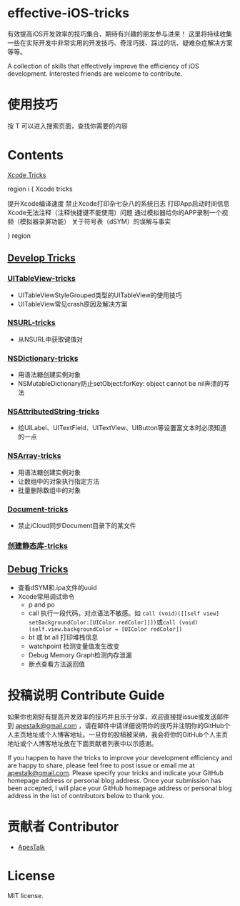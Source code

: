 # effective-iOS-tricks

有效提高iOS开发效率的技巧集合，期待有兴趣的朋友参与进来！
这里将持续收集一些在实际开发中非常实用的开发技巧、奇淫巧技、踩过的坑、疑难杂症解决方案等等。


A collection of skills that effectively improve the efficiency of iOS development. Interested friends are welcome to contribute.


# 使用技巧

按 T 可以进入搜索页面，查找你需要的内容


# Contents

[Xcode Tricks](https://github.com/ApesTalk/effective-iOS-tricks/blob/master/Xcode%20Tricks/Tricks/Xcode-config-and-tricks.md)

region i { Xcode tricks

  提升Xcode编译速度
  禁止Xcode打印杂七杂八的系统日志
  打印App启动时间信息
  Xcode无法注释（注释快捷键不能使用）问题
  通过模拟器给你的APP录制一个视频（模拟器录屏功能）
  关于符号表（dSYM）的误解与事实
  
} region





## [Develop Tricks](https://github.com/ApesTalk/effective-iOS-tricks/blob/master/Develop%20Tricks/Tricks)

### [UITableView-tricks](https://github.com/ApesTalk/effective-iOS-tricks/blob/master/Develop%20Tricks/Tricks/UITableView-tricks.md)

- UITableViewStyleGrouped类型的UITableView的使用技巧
- UITableView常见crash原因及解决方案

### [NSURL-tricks](https://github.com/ApesTalk/effective-iOS-tricks/blob/master/Develop%20Tricks/Tricks/NSURL-tricks.md)

- 从NSURL中获取键值对

### [NSDictionary-tricks](https://github.com/ApesTalk/effective-iOS-tricks/blob/master/Develop%20Tricks/Tricks/NSDictionary-tricks.md)

- 用语法糖创建实例对象
- NSMutableDictionary防止setObject:forKey: object cannot be nil奔溃的写法

###  [NSAttributedString-tricks](https://github.com/ApesTalk/effective-iOS-tricks/blob/master/Develop%20Tricks/Tricks/NSAttributedString-tricks.md)

- 给UILabel、UITextField、UITextView、UIButton等设置富文本时必须知道的一点

### [NSArray-tricks](https://github.com/ApesTalk/effective-iOS-tricks/blob/master/Develop%20Tricks/Tricks/NSArray-tricks.md)

- 用语法糖创建实例对象
- 让数组中的对象执行指定方法
- 批量删除数组中的对象

### [Document-tricks](https://github.com/ApesTalk/effective-iOS-tricks/blob/master/Develop%20Tricks/Tricks/Document-tricks.md)

- 禁止iCloud同步Document目录下的某文件

### [创建静态库-tricks](https://github.com/ApesTalk/effective-iOS-tricks/blob/master/Develop%20Tricks/Tricks/创建静态库-tricks-tricks.md)


## [Debug Tricks](https://github.com/ApesTalk/effective-iOS-tricks/blob/master/Debug%20Tricks/Tricks/Debug-tricks.md)

- 查看dSYM和.ipa文件的uuid
- Xcode常用调试命令
    - p and po
    - call 执行一段代码，对点语法不敏感。如 ``call (void)([[self view] setBackgroundColor:[UIColor redColor]]])``或``call (void)(self.view.backgroundColor = [UIColor redColor])``
    - bt 或 bt all 打印堆栈信息 
    - watchpoint 检测变量值发生改变
    - Debug Memory Graph检测内存泄漏
    - 断点查看方法返回值



# 投稿说明 Contribute Guide

如果你也刚好有提高开发效率的技巧并且乐于分享，欢迎直接提issue或发送邮件到 apestalk@gmail.com ，请在邮件中请详细说明你的技巧并注明你的GitHub个人主页地址或个人博客地址。一旦你的投稿被采纳，我会将你的GitHub个人主页地址或个人博客地址放在下面贡献者列表中以示感谢。

If you happen to have the tricks to improve your development efficiency and are happy to share, please feel free to post issue or email me at apestalk@gmail.com. Please specify your tricks and indicate your GitHub homepage address or personal blog address. Once your submission has been accepted, I will place your GitHub homepage address or personal blog address in the list of contributors below to thank you.


# 贡献者 Contributor

- [ApesTalk](https://github.com/ApesTalk)


# License

MIT license.
